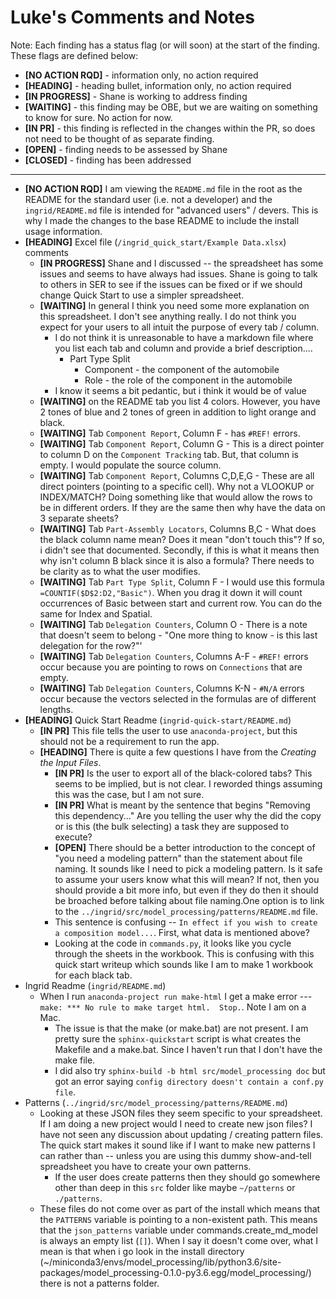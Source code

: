 # Luke's Comments and Notes

Note: Each finding has a status flag (or will soon) at the start of the finding. These flags are defined below:
* **[NO ACTION RQD]** - information only, no action required
* **[HEADING]** - heading bullet, information only, no action required
* **[IN PROGRESS]** - Shane is working to address finding
* **[WAITING]** - this finding may be OBE, but we are waiting on something to know for sure. No action for now.
* **[IN PR]** - this finding is reflected in the changes within the PR, so does not need to be thought of as separate finding.
* **[OPEN]** - finding needs to be assessed by Shane
* **[CLOSED]** - finding has been addressed 
---
* **[NO ACTION RQD]** I am viewing the `README.md` file in the root as the README for the standard user (i.e. not a developer) and the `ingrid/README.md` file is intended for "advanced users" / devers. This is why I made the changes to the base README to include the install usage information.    
* **[HEADING]** Excel file (`/ingrid_quick_start/Example Data.xlsx`) comments
  * **[IN PROGRESS]** Shane and I discussed -- the spreadsheet has some issues and seems to have always had issues. Shane is going to talk to others in SER to see if the issues can be fixed or if we should change Quick Start to use a simpler spreadsheet. 
  * **[WAITING]** In general I think you need some more explanation on this spreadsheet. I don't see anything really. I do not think you expect for your users to all intuit the purpose of every tab / column.
    * I do not think it is unreasonable to have a markdown file where you list each tab and column and provide a brief description....
       * Part Type Split
         * Component - the component of the automobile 
         * Role - the role of the component in the automobile
    * I know it seems a bit pedantic, but i think it would be of value            
  * **[WAITING]** on the README tab you list 4 colors. However, you have 2 tones of blue and 2 tones of green in addition to light orange and black. 
  * **[WAITING]** Tab `Component Report`, Column F - has `#REF!` errors. 
  * **[WAITING]** Tab `Component Report`, Column G - This is a direct pointer to column D on the `Component Tracking` tab. But, that column is empty. I would populate the source column. 
  * **[WAITING]** Tab `Component Report`, Columns C,D,E,G - These are all direct pointers (pointing to a specific cell). Why not a VLOOKUP or INDEX/MATCH? Doing something like that would allow the rows to be in different orders. If they are the same then why have the data on 3 separate sheets?
  * **[WAITING]** Tab `Part-Assembly Locators`, Columns B,C - What does the black column name mean? Does it mean "don't touch this"? If so, i didn't see that documented. Secondly, if this is what it means then why isn't column B black since it is also a formula? There needs to be clarity as to what the user modifies.  
  * **[WAITING]** Tab `Part Type Split`, Column F - I would use this formula `=COUNTIF($D$2:D2,"Basic")`. When you drag it down it will count occurrences of Basic between start and current row. You can do the same for Index and Spatial. 
  * **[WAITING]** Tab `Delegation Counters`, Column O - There is a note that doesn't seem to belong - "One more thing to know - is this last delegation for the row?"'
  * **[WAITING]** Tab `Delegation Counters`, Columns A-F - `#REF!` errors occur because you are pointing to rows on `Connections` that are empty.
  * **[WAITING]** Tab `Delegation Counters`, Columns K-N - `#N/A` errors occur because the vectors selected in the formulas are of different lengths. 
* **[HEADING]** Quick Start Readme (`ingrid-quick-start/README.md`)
  * **[IN PR]** This file tells the user to use `anaconda-project`, but this should not be a requirement to run the app.
  * **[HEADING]** There is quite a few questions I have from the _Creating the Input Files_.   
    * **[IN PR]** Is the user to export all of the black-colored tabs? This seems to be implied, but is not clear. I reworded things assuming this was the case, but I am not sure.
    * **[IN PR]** What is meant by the sentence that begins "Removing this dependency..." Are you telling the user why the did the copy or is this (the bulk selecting) a task they are supposed to execute?
    * **[OPEN]** There should be a better introduction to the concept of "you need a modeling pattern" than the statement about file naming. It sounds like I need to pick a modeling pattern. Is it safe to assume your users know what this will mean? If not, then you should provide a bit more info, but even if they do then it should be broached before talking about file naming.One option is to link to the `../ingrid/src/model_processing/patterns/README.md` file.
    * This sentence is confusing -- `In effect if you wish to create a composition model...`.  First, what data is mentioned above?
    * Looking at the code in `commands.py`, it looks like you cycle through the sheets in the workbook. This is confusing with this quick start writeup which sounds like I am to make 1 workbook for each black tab. 
* Ingrid Readme (`ingrid/README.md`)
  * When I run `anaconda-project run make-html` I get a make error --- `make: *** No rule to make target html.  Stop.`. Note I am on a Mac.   
    * The issue is that the make (or make.bat) are not present. I am pretty sure the `sphinx-quickstart` script is what creates the Makefile and a make.bat. Since I haven't run that I don't have the make file. 
    * I did also try `sphinx-build -b html src/model_processing doc` but got an error saying `config directory doesn't contain a conf.py file`. 
* Patterns (`../ingrid/src/model_processing/patterns/README.md`)
  * Looking at these JSON files they seem specific to your spreadsheet. If I am doing a new project would I need to create new json files? I have not seen any discussion about updating / creating pattern files. The quick start makes it sound like if I want to make new patterns I can rather than -- unless you are using this dummy show-and-tell spreadsheet you have to create your own patterns. 
    * If the user does create patterns then they should go somewhere other than deep in this `src` folder like maybe `~/patterns` or `./patterns`.
  * These files do not come over as part of the install which means that the `PATTERNS` variable is pointing to a non-existent path. This means that the `json_patterns` variable under commands.create_md_model is always an empty list (`[]`).  When I say it doesn't come over, what I mean is that when i go look in the install directory (~/miniconda3/envs/model_processing/lib/python3.6/site-packages/model_processing-0.1.0-py3.6.egg/model_processing/) there is not a patterns folder.  
  
      

     